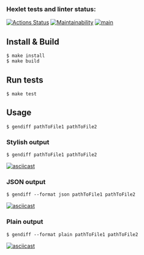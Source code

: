 ### Hexlet tests and linter status:
[![Actions Status](https://github.com/dimitriiy/frontend-project-lvl2/workflows/hexlet-check/badge.svg)](https://github.com/dimitriiy/frontend-project-lvl2/actions)
[![Maintainability](https://api.codeclimate.com/v1/badges/a99a88d28ad37a79dbf6/maintainability)](https://codeclimate.com/github/codeclimate/codeclimate/maintainability)
[![main](https://github.com/dimitriiy/frontend-project-lvl2/actions/workflows/github-actions-main.yml/badge.svg)](https://github.com/dimitriiy/frontend-project-lvl1/actions/workflows/github-actions-main.yml)


## Install & Build

    $ make install
    $ make build

## Run tests

    $ make test

## Usage

    $ gendiff pathToFile1 pathToFile2

### Stylish output

    $ gendiff pathToFile1 pathToFile2

[![asciicast](https://asciinema.org/a/350046.svg)](https://asciinema.org/a/350046)

### JSON output

    $ gendiff --format json pathToFile1 pathToFile2

[![asciicast](https://asciinema.org/a/350048.svg)](https://asciinema.org/a/350048)

### Plain output

    $ gendiff --format plain pathToFile1 pathToFile2

[![asciicast](https://asciinema.org/a/350047.svg)](https://asciinema.org/a/350047)
